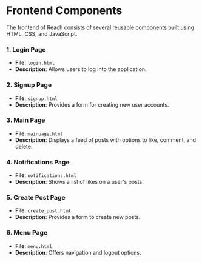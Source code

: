 # Frontend Components

The frontend of Reach consists of several reusable components built using HTML, CSS, and JavaScript.

### **1. Login Page**
- **File**: `login.html`
- **Description**: Allows users to log into the application.

### **2. Signup Page**
- **File**: `signup.html`
- **Description**: Provides a form for creating new user accounts.

### **3. Main Page**
- **File**: `mainpage.html`
- **Description**: Displays a feed of posts with options to like, comment, and delete.

### **4. Notifications Page**
- **File**: `notifications.html`
- **Description**: Shows a list of likes on a user's posts.

### **5. Create Post Page**
- **File**: `create_post.html`
- **Description**: Provides a form to create new posts.

### **6. Menu Page**
- **File**: `menu.html`
- **Description**: Offers navigation and logout options.
